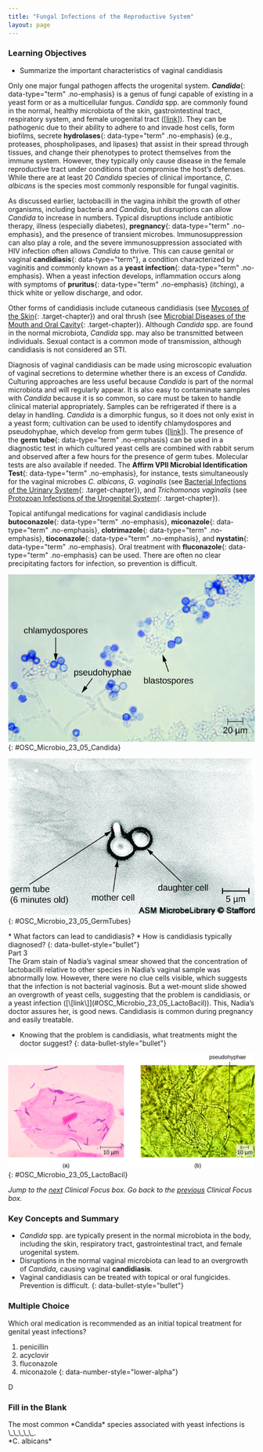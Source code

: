 ```yaml
---
title: "Fungal Infections of the Reproductive System"
layout: page
---
```



### Learning Objectives

* Summarize the important characteristics of vaginal candidiasis

Only one major fungal pathogen affects the urogenital system. ***Candida***{: data-type="term" .no-emphasis} is a genus of fungi capable of existing in a yeast form or as a multicellular fungus. *Candida* spp. are commonly found in the normal, healthy microbiota of the skin, gastrointestinal tract, respiratory system, and female urogenital tract ([\[link\]](#OSC_Microbio_23_05_Candida)). They can be pathogenic due to their ability to adhere to and invade host cells, form biofilms, secrete **hydrolases**{: data-type="term" .no-emphasis} (e.g., proteases, phospholipases, and lipases) that assist in their spread through tissues, and change their phenotypes to protect themselves from the immune system. However, they typically only cause disease in the female reproductive tract under conditions that compromise the host’s defenses. While there are at least 20 *Candida* species of clinical importance, *C. albicans* is the species most commonly responsible for fungal vaginitis.

As discussed earlier, lactobacilli in the vagina inhibit the growth of other organisms, including bacteria and *Candida*, but disruptions can allow *Candida* to increase in numbers. Typical disruptions include antibiotic therapy, illness (especially diabetes), **pregnancy**{: data-type="term" .no-emphasis}, and the presence of transient microbes. Immunosuppression can also play a role, and the severe immunosuppression associated with HIV infection often allows *Candida* to thrive. This can cause genital or vaginal **candidiasis**{: data-type="term"}, a condition characterized by vaginitis and commonly known as a **yeast infection**{: data-type="term" .no-emphasis}. When a yeast infection develops, inflammation occurs along with symptoms of **pruritus**{: data-type="term" .no-emphasis} (itching), a thick white or yellow discharge, and odor.

Other forms of candidiasis include cutaneous candidiasis (see [Mycoses of the Skin](/m58909){: .target-chapter}) and oral thrush (see [Microbial Diseases of the Mouth and Oral Cavity](/m58925){: .target-chapter}). Although *Candida* spp. are found in the normal microbiota, *Candida* spp. may also be transmitted between individuals. Sexual contact is a common mode of transmission, although candidiasis is not considered an STI.

Diagnosis of vaginal candidiasis can be made using microscopic evaluation of vaginal secretions to determine whether there is an excess of *Candida*. Culturing approaches are less useful because *Candida* is part of the normal microbiota and will regularly appear. It is also easy to contaminate samples with *Candida* because it is so common, so care must be taken to handle clinical material appropriately. Samples can be refrigerated if there is a delay in handling. *Candida* is a dimorphic fungus, so it does not only exist in a yeast form; cultivation can be used to identify chlamydospores and pseudohyphae, which develop from germ tubes ([\[link\]](#OSC_Microbio_23_05_GermTubes)). The presence of the **germ tube**{: data-type="term" .no-emphasis} can be used in a diagnostic test in which cultured yeast cells are combined with rabbit serum and observed after a few hours for the presence of germ tubes. Molecular tests are also available if needed. The **Affirm VPII Microbial Identification Test**{: data-type="term" .no-emphasis}, for instance, tests simultaneously for the vaginal microbes *C. albicans*, *G. vaginalis* (see [Bacterial Infections of the Urinary System](/m58918){: .target-chapter}), and *Trichomonas vaginalis* (see [Protozoan Infections of the Urogenital System](/m58922){: .target-chapter}).

Topical antifungal medications for vaginal candidiasis include **butoconazole**{: data-type="term" .no-emphasis}, **miconazole**{: data-type="term" .no-emphasis}, **clotrimazole**{: data-type="term" .no-emphasis}, **tioconazole**{: data-type="term" .no-emphasis}, and **nystatin**{: data-type="term" .no-emphasis}. Oral treatment with **fluconazole**{: data-type="term" .no-emphasis} can be used. There are often no clear precipitating factors for infection, so prevention is difficult.

 ![a) micrograph showing long strands with dark blue spheres labeled chlamydospores on the tips of the strands. Smaller clear spheres in clusters on the strand are labeled blastospores.](../resources/OSC_Microbio_23_05_Candida.jpg "Candida blastospores (asexual spores that result from budding) and chlamydospores (resting spores produced through asexual reproduction) are visible in this micrograph. (credit: modification of work by Centers for Disease Control and Prevention)"){: #OSC_Microbio_23_05_Candida}

![Micrograph of two circular cells attached to each other; one is labeled daughter cell and the other is labeled mother cell. The mother cell has a small protrusion labeled germ tube (6 minutes old).](../resources/OSC_Microbio_23_05_GermTubes.jpg "Candida can produce germ tubes, like the one in this micrograph, that develop into hyphae. (credit: modification of work by American Society for Microbiology)"){: #OSC_Microbio_23_05_GermTubes}

<div data-type="note" class="microbiology check-your-understanding" markdown="1">
* What factors can lead to candidiasis?
* How is candidiasis typically diagnosed?
{: data-bullet-style="bullet"}

</div>

<div data-type="note" class="microbiology clinical-focus" markdown="1">
<div data-type="title">
Part 3
</div>
The Gram stain of Nadia’s vaginal smear showed that the concentration of lactobacilli relative to other species in Nadia’s vaginal sample was abnormally low. However, there were no clue cells visible, which suggests that the infection is not bacterial vaginosis. But a wet-mount slide showed an overgrowth of yeast cells, suggesting that the problem is candidiasis, or a yeast infection ([\[link\]](#OSC_Microbio_23_05_LactoBacil)). This, Nadia’s doctor assures her, is good news. Candidiasis is common during pregnancy and easily treatable.

* Knowing that the problem is candidiasis, what treatments might the doctor suggest?
{: data-bullet-style="bullet"}

![a) micrograph of large pink cell with a nucleus and smaller pink rod shaped cells. B) Micrograph of long tubes labeled pseudohyphae.](../resources/OSC_Microbio_23_05_LactoBacil.jpg "(a) Lactobacilli are visible as gram-positive rods on and around this squamous epithelial cell. (b) This wet mount prepared with KOH shows Candida albicans pseudohyphae and squamous epithelial cells in a vaginal sample from a patient with candidiasis. (credit a: modification of work by Centers for Disease Control and Prevention; credit b: modification of work by Mikael H&#xE4;ggstr&#xF6;m)"){: #OSC_Microbio_23_05_LactoBacil}


*Jump to the [next](/m58922#fs-id1167661250757) Clinical Focus box. Go back to the [previous](/m58919#fs-id1167660157566) Clinical Focus box.*

</div>

### Key Concepts and Summary

* *Candida* spp. are typically present in the normal microbiota in the body, including the skin, respiratory tract, gastrointestinal tract, and female urogenital system.
* Disruptions in the normal vaginal microbiota can lead to an overgrowth of *Candida*, causing vaginal **candidiasis**.
* Vaginal candidiasis can be treated with topical or oral fungicides. Prevention is difficult.
{: data-bullet-style="bullet"}

### Multiple Choice

<div data-type="exercise">
<div data-type="problem" markdown="1">
Which oral medication is recommended as an initial topical treatment for genital yeast infections?

1.  penicillin
2.  acyclovir
3.  fluconazole
4.  miconazole
{: data-number-style="lower-alpha"}

</div>
<div data-type="solution" markdown="1">
D

</div>
</div>

### Fill in the Blank

<div data-type="exercise">
<div data-type="problem" markdown="1">
The most common *Candida* species associated with yeast infections is \_\_\_\_\_.

</div>
<div data-type="solution" markdown="1">
*C. albicans*

</div>
</div>

